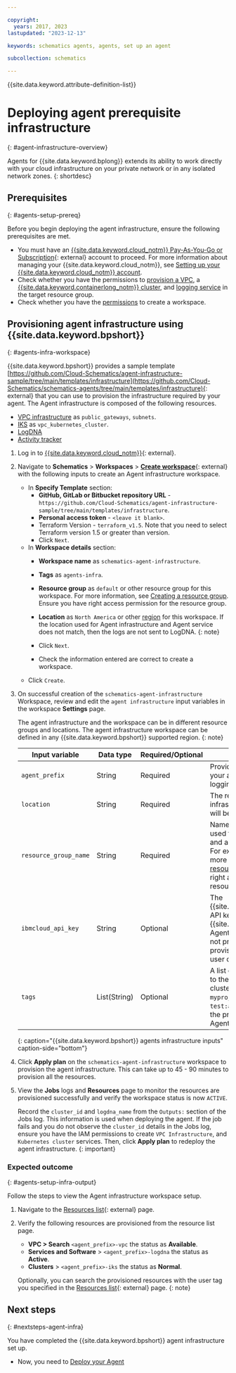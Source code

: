 ```yaml
---

copyright:
  years: 2017, 2023
lastupdated: "2023-12-13"

keywords: schematics agents, agents, set up an agent

subcollection: schematics

---
```


{{site.data.keyword.attribute-definition-list}}


# Deploying agent prerequisite infrastructure
{: #agent-infrastructure-overview}

Agents for {{site.data.keyword.bplong}} extends its ability to work directly with your cloud infrastructure on your private network or in any isolated network zones. 
{: shortdesc}

## Prerequisites
{: #agents-setup-prereq}

Before you begin deploying the agent infrastructure, ensure the following prerequisites are met.

- You must have an [{{site.data.keyword.cloud_notm}} Pay-As-You-Go or Subscription](https://cloud.ibm.com/registration){: external} account to proceed. For more information about managing your {{site.data.keyword.cloud_notm}}, see [Setting up your {{site.data.keyword.cloud_notm}} account](/docs/account?topic=account-account-getting-started).
- Check whether you have the permissions to [provision a VPC](/docs/vpc?topic=vpc-resource-authorizations-required-for-api-and-cli-calls), a [{{site.data.keyword.containerlong_notm}} cluster](/docs/containers?topic=containers-access_reference#cluster_create_permissions), and [logging service](/docs/log-analysis?topic=log-analysis-iam_manage_events) in the target resource group.
- Check whether you have the [permissions](/docs/schematics?topic=schematics-access#workspace-permissions) to create a workspace.

## Provisioning agent infrastructure using {{site.data.keyword.bpshort}}
{: #agents-infra-workspace}

{{site.data.keyword.bpshort}} provides a sample template [https://github.com/Cloud-Schematics/agent-infrastructure-sample/tree/main/templates/infrastructure](https://github.com/Cloud-Schematics/schematics-agents/tree/main/templates/infrastructure){: external} that you can use to provision the infrastructure required by your agent. The Agent infrastructure is composed of the following resources.

- [VPC infrastructure](/docs/vpc?topic=vpc-iam-getting-started) as `public_gateways`, `subnets`.
- [IKS](/docs/containers?topic=containers-access_reference) as `vpc_kubernetes_cluster`.
- [LogDNA](/docs/log-analysis?topic=log-analysis-iam)
- [Activity tracker](/docs/activity-tracker?topic=activity-tracker-iam)

1. Log in to [{{site.data.keyword.cloud_notm}}](https://cloud.ibm.com/){: external}.
2. Navigate to **Schematics** > **Workspaces** > [**Create workspace**](https://cloud.ibm.com/schematics/workspaces/create){: external} with the following inputs to create an Agent infrastructure workspace.
    - In **Specify Template** section:
        - **GitHub, GitLab or Bitbucket repository URL** - `https://github.com/Cloud-Schematics/agent-infrastructure-sample/tree/main/templates/infrastructure`.
        - **Personal access token** - `<leave it blank>`.
        - Terraform Version - `terraform_v1.5`. Note that you need to select Terraform version 1.5 or greater than version.
        - Click `Next`.
    - In **Workspace details** section:
        - **Workspace name** as `schematics-agent-infrastructure`.
        - **Tags** as `agents-infra`. 
        - **Resource group** as `default` or other resource group for this workspace. For more information, see [Creating a resource group](/docs/account?topic=account-rgs). Ensure you have right access permission for the resource group.
        - **Location** as `North America` or other [region](/docs/schematics?topic=schematics-multi-region-deployment) for this workspace. 
           If the location used for Agent infrastructure and Agent service does not match, then the logs are not sent to LogDNA.
           {: note}

        - Click `Next`.
        - Check the information entered are correct to create a workspace.
    - Click `Create`.

3. On successful creation of the `schematics-agent-infrastructure` Workspace, review and edit the `agent infrastructure` input variables in the workspace **Settings** page.

    The agent infrastructure and the workspace can be in different resource groups and locations. The agent infrastructure workspace can be defined in any {{site.data.keyword.bpshort}} supported region. 
    {: note} 

    | Input variable  | Data type | Required/Optional | Description |
    |--|--|--| -- |
    | `agent_prefix` | String | Required | Provide the prefix for naming your agent VPC, cluster, and logging configuration.
    | `location`| String | Required | The region in the agent infrastructure VPC and cluster will be created in. |
    | `resource_group_name` | String | Required | Name for the resource group used the agent infrastructure and agent will be associated to. For example, **`test_agent`**. For more information, see [Creating a resource group](/docs/account?topic=account-rgs). Ensure you have right access permission for the resource group. |
    | `ibmcloud_api_key` | String | Optional | The {{site.data.keyword.cloud_notm}} API key used to provision the {{site.data.keyword.bpshort}} Agent infrastructure resources. If not provided, resources provisions in currently logged in user credentials.|
    | `tags` | List(String) | Optional | A list of user tags to be applied to the deployed, VPC and cluster. For example, `myproject:agent`, `test:agentinfra`. You can find the provisioned resources of an Agent faster by using Tag name. |
    {: caption="{{site.data.keyword.bpshort}} agents infrastructure inputs" caption-side="bottom"}

4. Click **Apply plan** on the `schematics-agent-infrastructure` workspace to provision the agent infrastructure. This can take up to 45 - 90 minutes to provision all the resources.  
5. View the **Jobs** logs and **Resources** page to monitor the resources are provisioned successfully and verify the workspace status is now `ACTIVE`.

    Record the `cluster_id` and `logdna_name` from the `Outputs:` section of the Jobs log. This information is used when deploying the agent. If the job fails and you do not observe the `cluster_id` details in the Jobs log, ensure you have the IAM permissions to create `VPC Infrastructure`, and `Kubernetes cluster` services. Then, click **Apply plan** to redeploy the agent infrastructure. 
    {: important}

### Expected outcome
{: #agents-setup-infra-output}

Follow the steps to view the Agent infrastructure workspace setup.

1. Navigate to the [Resources list](https://cloud.ibm.com/resources/){: external} page.
2. Verify the following resources are provisioned from the resource list page.
    - **VPC > Search** `<agent_prefix>-vpc` the status as **Available**.
    - **Services and Software** > `<agent_prefix>-logdna` the status as **Active**.
    - **Clusters** > `<agent_prefix>-iks` the status as **Normal**.
   
    Optionally, you can search the provisioned resources with the user tag you specified in the [Resources list](https://cloud.ibm.com/resources/){: external} page.
    {: note}


## Next steps
{: #nextsteps-agent-infra}

You have completed the {{site.data.keyword.bpshort}} agent infrastructure set up.
- Now, you need to [Deploy your Agent](/docs/schematics?topic=schematics-deploy-agent-overview) 
